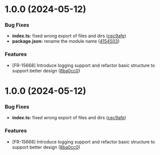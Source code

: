 # 1.0.0 (2024-05-12)


### Bug Fixes

* **index.ts:** fixed wrong export of files and dirs ([cec9afe](https://github.com/frontegg/entitlements-client/commit/cec9afefc40c66d18d7b282bbd9331411f41a20b))
* **package.json:** rename the module name ([4154503](https://github.com/frontegg/entitlements-client/commit/41545030de9eb716fd343f24e78bf23b1884a92b))


### Features

* [FR-15668] Introduce logging support and refactor basic structure to support better design ([8ba0cc0](https://github.com/frontegg/entitlements-client/commit/8ba0cc09e2cef112ab9360ce8678d0372d56b239))

# 1.0.0 (2024-05-12)


### Bug Fixes

* **index.ts:** fixed wrong export of files and dirs ([cec9afe](https://github.com/frontegg/entitlements-client/commit/cec9afefc40c66d18d7b282bbd9331411f41a20b))


### Features

* [FR-15668] Introduce logging support and refactor basic structure to support better design ([8ba0cc0](https://github.com/frontegg/entitlements-client/commit/8ba0cc09e2cef112ab9360ce8678d0372d56b239))
